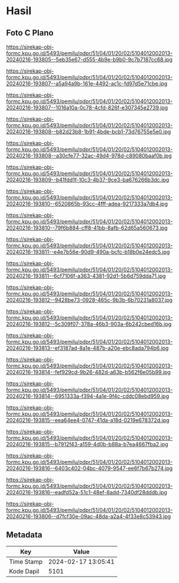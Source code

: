 # Hasil

## Foto C Plano

https://sirekap-obj-formc.kpu.go.id/5493/pemilu/pdpr/51/04/01/20/02/5104012002013-20240216-193805--5eb35e67-d555-4b9e-b9b0-9c7b7187cc68.jpg

https://sirekap-obj-formc.kpu.go.id/5493/pemilu/pdpr/51/04/01/20/02/5104012002013-20240216-193807--a5a94a9b-161e-4492-ac1c-fd97d5e71cbe.jpg

https://sirekap-obj-formc.kpu.go.id/5493/pemilu/pdpr/51/04/01/20/02/5104012002013-20240216-193807--1016a10a-0c78-4cfd-826f-e307345e2739.jpg

https://sirekap-obj-formc.kpu.go.id/5493/pemilu/pdpr/51/04/01/20/02/5104012002013-20240216-193808--b82d23b8-1b91-4bde-bcb1-73d76755e5e0.jpg

https://sirekap-obj-formc.kpu.go.id/5493/pemilu/pdpr/51/04/01/20/02/5104012002013-20240216-193808--a30cfe77-32ac-49d4-978d-c89080baaf0b.jpg

https://sirekap-obj-formc.kpu.go.id/5493/pemilu/pdpr/51/04/01/20/02/5104012002013-20240216-193809--b41fdd1f-10c3-4b37-9ce3-ba676266b3dc.jpg

https://sirekap-obj-formc.kpu.go.id/5493/pemilu/pdpr/51/04/01/20/02/5104012002013-20240216-193810--6520865b-93cc-4fff-adea-9217333a7db4.jpg

https://sirekap-obj-formc.kpu.go.id/5493/pemilu/pdpr/51/04/01/20/02/5104012002013-20240216-193810--79f6b884-cff8-41bb-8afb-62d65a560673.jpg

https://sirekap-obj-formc.kpu.go.id/5493/pemilu/pdpr/51/04/01/20/02/5104012002013-20240216-193811--e4e7b56e-90d9-490a-bcfc-b18b0e24edc5.jpg

https://sirekap-obj-formc.kpu.go.id/5493/pemilu/pdpr/51/04/01/20/02/5104012002013-20240216-193811--6cf7106f-a363-4381-92d1-5b6d759dda71.jpg

https://sirekap-obj-formc.kpu.go.id/5493/pemilu/pdpr/51/04/01/20/02/5104012002013-20240216-193812--9428be73-0928-465c-9b3b-6b70231a8037.jpg

https://sirekap-obj-formc.kpu.go.id/5493/pemilu/pdpr/51/04/01/20/02/5104012002013-20240216-193812--5c309f07-378a-46b3-903a-6b242cbed16b.jpg

https://sirekap-obj-formc.kpu.go.id/5493/pemilu/pdpr/51/04/01/20/02/5104012002013-20240216-193813--ef3187ad-8a1e-487b-a20e-ebc8ada794b6.jpg

https://sirekap-obj-formc.kpu.go.id/5493/pemilu/pdpr/51/04/01/20/02/5104012002013-20240216-193814--fef929cd-9b26-482d-a63b-b562f6e05b99.jpg

https://sirekap-obj-formc.kpu.go.id/5493/pemilu/pdpr/51/04/01/20/02/5104012002013-20240216-193814--6951333a-f394-4a1e-9f4c-cddc08ebd959.jpg

https://sirekap-obj-formc.kpu.go.id/5493/pemilu/pdpr/51/04/01/20/02/5104012002013-20240216-193815--eea64ee4-0747-41da-a18d-0219e678372d.jpg

https://sirekap-obj-formc.kpu.go.id/5493/pemilu/pdpr/51/04/01/20/02/5104012002013-20240216-193815--b7912f43-a159-4d0b-b88a-b7ea4667fba2.jpg

https://sirekap-obj-formc.kpu.go.id/5493/pemilu/pdpr/51/04/01/20/02/5104012002013-20240216-193816--6403c402-04bc-4079-9547-ee6f7b67b274.jpg

https://sirekap-obj-formc.kpu.go.id/5493/pemilu/pdpr/51/04/01/20/02/5104012002013-20240216-193816--eadfd52a-51c1-48ef-8add-7340df28dddb.jpg

https://sirekap-obj-formc.kpu.go.id/5493/pemilu/pdpr/51/04/01/20/02/5104012002013-20240216-193806--d7fcf30e-09ac-48da-a2a4-4f33e8c53943.jpg


## Metadata

| Key        | Value               |
| ---------- | ------------------- |
| Time Stamp | 2024-02-17 13:05:41 |
| Kode Dapil | 5101                |




